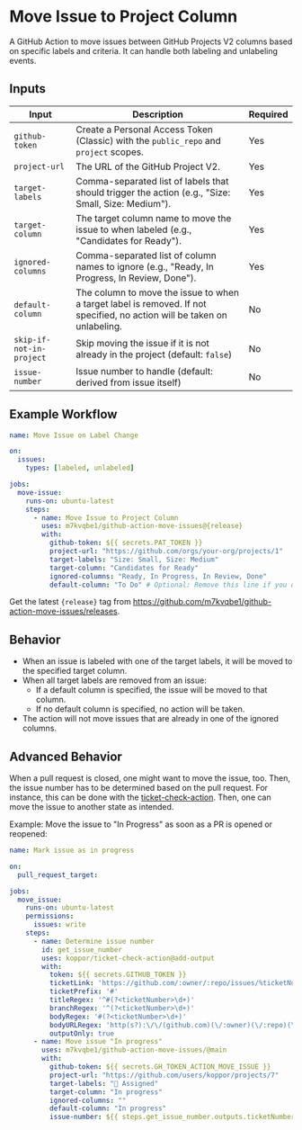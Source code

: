 # Move Issue to Project Column

A GitHub Action to move issues between GitHub Projects V2 columns based on specific labels and criteria. It can handle both labeling and unlabeling events.

## Inputs

| Input                    | Description                                                                                                              | Required |
|--------------------------|--------------------------------------------------------------------------------------------------------------------------|----------|
| `github-token`           | Create a Personal Access Token (Classic) with the `public_repo` and `project` scopes.                                    | Yes      |
| `project-url`            | The URL of the GitHub Project V2.                                                                                        | Yes      |
| `target-labels`          | Comma-separated list of labels that should trigger the action (e.g., "Size: Small, Size: Medium").                       | Yes      |
| `target-column`          | The target column name to move the issue to when labeled (e.g., "Candidates for Ready").                                 | Yes      |
| `ignored-columns`        | Comma-separated list of column names to ignore (e.g., "Ready, In Progress, In Review, Done").                            | Yes      |
| `default-column`         | The column to move the issue to when a target label is removed. If not specified, no action will be taken on unlabeling. | No       |
| `skip-if-not-in-project` | Skip moving the issue if it is not already in the project (default: `false`)                                             | No       |
| `issue-number`           | Issue number to handle (default: derived from issue itself)                                                              | No       |

## Example Workflow

```yaml
name: Move Issue on Label Change

on:
  issues:
    types: [labeled, unlabeled]

jobs:
  move-issue:
    runs-on: ubuntu-latest
    steps:
      - name: Move Issue to Project Column
        uses: m7kvqbe1/github-action-move-issues@{release}
        with:
          github-token: ${{ secrets.PAT_TOKEN }}
          project-url: "https://github.com/orgs/your-org/projects/1"
          target-labels: "Size: Small, Size: Medium"
          target-column: "Candidates for Ready"
          ignored-columns: "Ready, In Progress, In Review, Done"
          default-column: "To Do" # Optional: Remove this line if you don't want issues moved when labels are removed
```

Get the latest `{release}` tag from https://github.com/m7kvqbe1/github-action-move-issues/releases.

## Behavior

- When an issue is labeled with one of the target labels, it will be moved to the specified target column.
- When all target labels are removed from an issue:
  - If a default column is specified, the issue will be moved to that column.
  - If no default column is specified, no action will be taken.
- The action will not move issues that are already in one of the ignored columns.

## Advanced Behavior

When a pull request is closed, one might want to move the issue, too.
Then, the issue number has to be determined based on the pull request.
For instance, this can be done with the [ticket-check-action](https://github.com/neofinancial/ticket-check-action/pull/58).
Then, one can move the issue to another state as intended.

Example: Move the issue to "In Progress" as soon as a PR is opened or reopened:

```yaml
name: Mark issue as in progress

on:
  pull_request_target:

jobs:
  move_issue:
    runs-on: ubuntu-latest
    permissions:
      issues: write
    steps:
      - name: Determine issue number
        id: get_issue_number
        uses: koppor/ticket-check-action@add-output
        with:
          token: ${{ secrets.GITHUB_TOKEN }}
          ticketLink: 'https://github.com/:owner/:repo/issues/%ticketNumber%'
          ticketPrefix: '#'
          titleRegex: '^#(?<ticketNumber>\d+)'
          branchRegex: '^(?<ticketNumber>\d+)'
          bodyRegex: '#(?<ticketNumber>\d+)'
          bodyURLRegex: 'http(s?):\/\/(github.com)(\/:owner)(\/:repo)(\/issues)\/(?<ticketNumber>\d+)'
          outputOnly: true
      - name: Move issue "In progress"
        uses: m7kvqbe1/github-action-move-issues/@main
        with:
          github-token: ${{ secrets.GH_TOKEN_ACTION_MOVE_ISSUE }}
          project-url: "https://github.com/users/koppor/projects/7"
          target-labels: "📍 Assigned"
          target-column: "In progress"
          ignored-columns: ""
          default-column: "In progress"
          issue-number: ${{ steps.get_issue_number.outputs.ticketNumber }}
```
